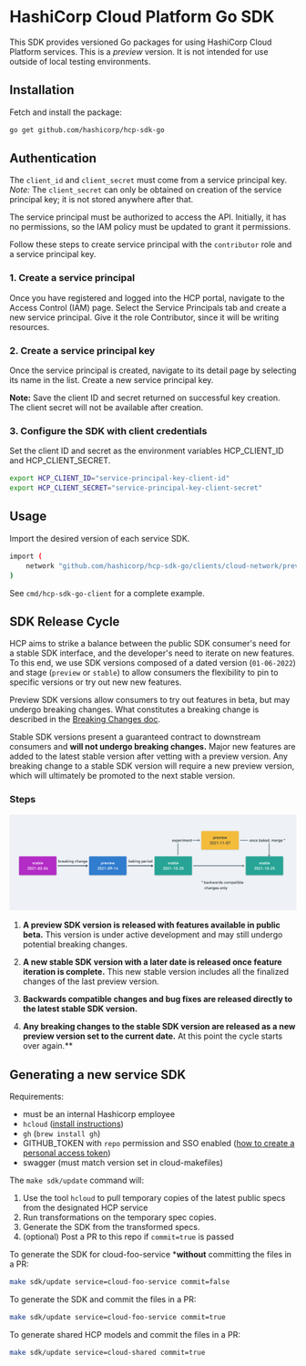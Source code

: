 # HashiCorp Cloud Platform Go SDK

This SDK provides versioned Go packages for using HashiCorp Cloud Platform services. This is a *preview* version. It is not intended for use outside of local testing environments.

## Installation

Fetch and install the package:

```bash
go get github.com/hashicorp/hcp-sdk-go
```

## Authentication

The `client_id` and `client_secret` must come from a service principal key. *Note:* The `client_secret` can only be obtained on creation of the service principal key; it is not stored anywhere after that.

The service principal must be authorized to access the API. Initially, it has no permissions, so the IAM policy must be updated to grant it permissions.

Follow these steps to create service principal with the `contributor` role and a service principal key.

### 1. Create a service principal

Once you have registered and logged into the HCP portal, navigate to the Access Control (IAM) page. Select the Service Principals tab and create a new service principal. Give it the role Contributor, since it will be writing resources.

### 2. Create a service principal key

Once the service principal is created, navigate to its detail page by selecting its name in the list. Create a new service principal key.

**Note:** Save the client ID and secret returned on successful key creation. The client secret will not be available after creation.

### 3. Configure the SDK with client credentials

Set the client ID and secret as the environment variables HCP_CLIENT_ID and HCP_CLIENT_SECRET.

```bash
export HCP_CLIENT_ID="service-principal-key-client-id"
export HCP_CLIENT_SECRET="service-principal-key-client-secret"
```

## Usage

Import the desired version of each service SDK.

```bash
import (
    network "github.com/hashicorp/hcp-sdk-go/clients/cloud-network/preview/2020-09-07/client/network_service"
)
```

See `cmd/hcp-sdk-go-client` for a complete example.

## SDK Release Cycle

HCP aims to strike a balance between the public SDK consumer's need for a stable SDK interface, and the developer's need to iterate on new features. To this end, we use SDK versions composed of a dated version (`01-06-2022`) and stage (`preview` or `stable`) to allow consumers the flexibility to pin to specific versions or try out new new features.

Preview SDK versions allow consumers to try out features in beta, but may undergo breaking changes. What constitutes a breaking change is described in the [Breaking Changes doc](/docs/breaking-changes.md).

Stable SDK versions present a guaranteed contract to downstream consumers and **will not undergo breaking changes.** Major new features are added to the latest stable version after vetting with a preview version. Any breaking change to a stable SDK version will require a new preview version, which will ultimately be promoted to the next stable version.

### Steps

![SDK Release Cycle Diagram](/images/sdk-release-cycle-diagram.png)

1. **A preview SDK version is released with features available in public beta.** This version is under active development and may still undergo potential breaking changes.

2. **A new stable SDK version with a later date is released once feature iteration is complete.** This new stable version includes all the finalized changes of the last preview version.

3. **Backwards compatible changes and bug fixes are released directly to the latest stable SDK version.**

4. **Any breaking changes to the stable SDK version are released as a new preview version set to the current date.** At this point the cycle starts over again.**

## Generating a new service SDK

Requirements:

- must be an internal Hashicorp employee
- `hcloud` ([install instructions](https://github.com/hashicorp/hcloud#installation))
- `gh` (`brew install gh`)
- GITHUB_TOKEN with `repo` permission and SSO enabled ([how to create a personal access token](https://docs.github.com/en/github/authenticating-to-github/keeping-your-account-and-data-secure/creating-a-personal-access-token))
- swagger (must match version set in cloud-makefiles)

The `make sdk/update` command will:

1. Use the tool `hcloud` to pull temporary copies of the latest public specs from the designated HCP service
2. Run transformations on the temporary spec copies.
3. Generate the SDK from the transformed specs.
4. (optional) Post a PR to this repo if `commit=true` is passed

To generate the SDK for cloud-foo-service ***without** committing the files in a PR:

```bash
make sdk/update service=cloud-foo-service commit=false
```

To generate the SDK and commit the files in a PR:

```bash
make sdk/update service=cloud-foo-service commit=true
```

To generate shared HCP models and commit the files in a PR:

```bash
make sdk/update service=cloud-shared commit=true
```
